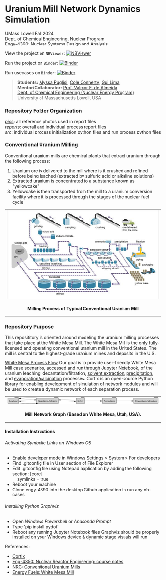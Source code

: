 # Uranium Mill Network Dynamics Simulation

UMass Lowell Fall 2024 <br>
Dept. of Chemical Engineering, Nuclear Program <br>
Engy-4390: Nuclear Systems Design and Analysis

View the project on `NBViewer`: [![NBViewer](https://raw.githubusercontent.com/jupyter/design/master/logos/Badges/nbviewer_badge.svg)](https://nbviewer.jupyter.org/github/dpploy/engy-4390/blob/main/projects/2024/u-mill/reports/overall-project-report.ipynb)

Run the project on `Binder`: [![Binder](https://mybinder.org/badge_logo.svg)](https://mybinder.org/v2/gh/dpploy/engy-4390/HEAD?filepath=projects%2F2024%2Fu-mill%2Freports%2Foverall-project-report.ipynb)

Run usecases on `Binder`: [![Binder](https://mybinder.org/badge_logo.svg)](https://mybinder.org/v2/gh/dpploy/engy-4390/HEAD?filepath=projects%2F2024%2Fu-mill%2Fusecases)

 >**Students:** [Alyssa Puglisi](https://github.com/alyssa-puglisi), [Cole Connerty](https://github.com/coleconn9), [Gui Lima](https://github.com/G00BLiMA)  <br>
 >**Mentor/Collaborator:** [Prof. Valmor F. de Almeida](https://github.com/dealmeidavf) <br>
 >[Dept. of Chemical Engineering (Nuclear Energy Program)](https://www.uml.edu/Engineering/Chemical/faculty/de-Almeida-Valmor.aspx) <br>
 >University of Massachusetts Lowell, USA <br>

### Repository Folder Organization
[*pics*](https://github.com/dpploy/engy-4390/tree/alyssa/projects/2024/u-mill/pics): all reference photos used in report files <br>
[*reports*](https://github.com/dpploy/engy-4390/tree/alyssa/projects/2024/u-mill/reports): overall and individual process report files <br>
[*src*](https://github.com/dpploy/engy-4390/tree/alyssa/projects/2024/u-mill/src): individual process initialization python files and run process python files

### Conventional Uranium Milling
Conventional uranium mills are chemical plants that extract uranium through the following process:
1. Uranium ore is delivered to the mill where is it crushed and refined before being leached (extracted by sulfuric acid or alkaline solutions)
1. Extracted uranium is concentrated to a substance known as "yellowcake"
1. Yellowcake is then transported from the mill to a uranium conversion facility where it is processed through the stages of the nuclear fuel cycle

|  |
|:---:|
| <img width="700" src="pics/typical-conventional-uranium-mill.jpg" title="Typical Uranium Mill"> |
| <p style="text-align:center;"><b>Milling Process of Typical Conventional Uranium Mill</b></p> |

### Repository Purpose
This reposititory is oriented around modeling the uranium milling processes that take place at the White Mesa Mill. The White Mesa Mill is the only fully-licensed and operating conventional uranium mill in the United States. The mill is central to the highest-grade uranium mines and deposits in the U.S. 

[White Mesa Process Flow](https://github.com/dpploy/engy-4390/blob/alyssa/projects/2024/u-mill/pics/white-mesa.png)
Our goal is to provide user-friendly White Mesa Mill case scenarios, accessed and run through Jupyter Notebook, of the uranium leaching, decantation/filtration, [solvent extraction](https://github.com/dpploy/engy-4390/blob/alyssa/projects/2024/u-mill/reports/solvex-project-report.ipynb), [precipitation](https://github.com/dpploy/engy-4390/blob/alyssa/projects/2024/u-mill/reports/Precipitation-Project-Report-GuiLima.ipynb), and [evaporation/calcination](https://github.com/dpploy/engy-4390/blob/alyssa/projects/2024/u-mill/reports/evaporation-calcination-project-report.ipynb) processes.
Cortix is an open-source Python library for enabling development of simulation of network modules and will be used to create a dynamic network of each separation process. 

|  |
|:---:|
| <img width="1200" src="pics/network-0.gv.png" title="Plant Layout"> |
| <p style="text-align:center;"><b>Mill Network Graph (Based on White Mesa, Utah, USA).</b></p> |

#### Installation Instructions

###### Activating Symbolic Links on Windows OS
+ Enable developer mode in Windows Settings > System > For developers
+ Find .gitconfig file in User section of File Explorer
+ Edit .gitconfig file using Notepad application by adding the following section:
[core] <br>
&nbsp;&nbsp;&nbsp;&nbsp;symlinks = true
+ Reboot your machine
+ Clone engy-4390 into the desktop Github application to run any nb-cases

###### Installing Python Graphviz
+ Open *Windows Powershell* or *Anaconda Prompt*
+ Type 'pip install pydot'
+ Reboot any running Jupyter Notebook files
Graphviz should be properly installed on your Windows device & dynamic stage visuals will run


References:

 + [Cortix](https://cortix.org/)
 + [Eng-4350: Nuclear Reactor Engineering: course notes](https://github.com/dpploy/engy-4350)
+ [NRC: Conventional Uranium Mills](https://www.nrc.gov/materials/uranium-recovery/extraction-methods/conventional-mills.html)
+ [Energy Fuels: White Mesa Mill](https://www.energyfuels.com/white-mesa-mill)
